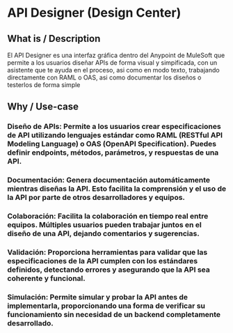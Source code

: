 # API Designer (Design Center)

## What is / Description
El API Designer es una interfaz gráfica dentro del Anypoint de MuleSoft que permite a los usuarios diseñar APIs de forma visual y simpificada, con un asistente que te ayuda en el proceso, asi como en modo texto, trabajando directamente con RAML o OAS, asi como documentar los diseños o testerlos de forma simple 

## Why / Use-case

### Diseño de APIs: Permite a los usuarios crear especificaciones de API utilizando lenguajes estándar como RAML (RESTful API Modeling Language) o OAS (OpenAPI Specification). Puedes definir endpoints, métodos, parámetros, y respuestas de una API.
### Documentación: Genera documentación automáticamente mientras diseñas la API. Esto facilita la comprensión y el uso de la API por parte de otros desarrolladores y equipos.
### Colaboración: Facilita la colaboración en tiempo real entre equipos. Múltiples usuarios pueden trabajar juntos en el diseño de una API, dejando comentarios y sugerencias.
### Validación: Proporciona herramientas para validar que las especificaciones de la API cumplen con los estándares definidos, detectando errores y asegurando que la API sea coherente y funcional.
### Simulación: Permite simular y probar la API antes de implementarla, proporcionando una forma de verificar su funcionamiento sin necesidad de un backend completamente desarrollado.
